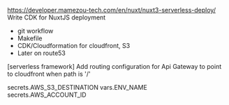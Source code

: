 https://developer.mamezou-tech.com/en/nuxt/nuxt3-serverless-deploy/
Write CDK for NuxtJS deployment
- git workflow
- Makefile
- CDK/Cloudformation for cloudfront, S3
- Later on route53

[serverless framework] Add routing configuration for Api Gateway to point to cloudfront when path is '/'


secrets.AWS_S3_DESTINATION
vars.ENV_NAME
secrets.AWS_ACCOUNT_ID